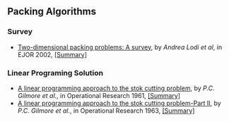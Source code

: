 Packing Algorithms
------


### Survey
- [Two-dimensional packing problems: A survey](http://www.sciencedirect.com/science/article/pii/S0377221702001236), by *Andrea Lodi et al*, in EJOR 2002, [[Summary]](https://github.com/hxwang/Seminar/blob/master/Paper-Summary/algorithms/LodiM02_Two-dimensional-packing-problems-A-survey.md)

### Linear Programing Solution
- [A linear programming approach to the stok cutting problem](http://www4.ncsu.edu/~kksivara/ma505/handouts/gilmore-gomory1.pdf), by *P.C. Gilmore et al.*, in Operational Research 1961, [[Summary]](https://github.com/hxwang/Seminar/blob/master/Paper-Summary/algorithms/GiG61_A-linear-Programming-Approach-to-the-Cutting-Stock-Problem.md)
- [A linear programming approach to the stok cutting problem-Part II](http://www4.ncsu.edu/~kksivara/ma505/handouts/gilmore-gomory2.pdf), by *P.C. Gilmore et al.*, in Operational Research 1963, [[Summary]](https://github.com/hxwang/Seminar/blob/master/Paper-Summary/algorithms/GiG63_A-linear-Programming-Approach-to-the-Cutting-Stock-Problem-Part-II.md) 
